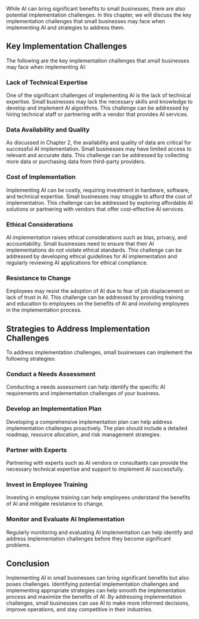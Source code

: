 
While AI can bring significant benefits to small businesses, there are also potential implementation challenges. In this chapter, we will discuss the key implementation challenges that small businesses may face when implementing AI and strategies to address them.

Key Implementation Challenges
-----------------------------

The following are the key implementation challenges that small businesses may face when implementing AI:

### Lack of Technical Expertise

One of the significant challenges of implementing AI is the lack of technical expertise. Small businesses may lack the necessary skills and knowledge to develop and implement AI algorithms. This challenge can be addressed by hiring technical staff or partnering with a vendor that provides AI services.

### Data Availability and Quality

As discussed in Chapter 2, the availability and quality of data are critical for successful AI implementation. Small businesses may have limited access to relevant and accurate data. This challenge can be addressed by collecting more data or purchasing data from third-party providers.

### Cost of Implementation

Implementing AI can be costly, requiring investment in hardware, software, and technical expertise. Small businesses may struggle to afford the cost of implementation. This challenge can be addressed by exploring affordable AI solutions or partnering with vendors that offer cost-effective AI services.

### Ethical Considerations

AI implementation raises ethical considerations such as bias, privacy, and accountability. Small businesses need to ensure that their AI implementations do not violate ethical standards. This challenge can be addressed by developing ethical guidelines for AI implementation and regularly reviewing AI applications for ethical compliance.

### Resistance to Change

Employees may resist the adoption of AI due to fear of job displacement or lack of trust in AI. This challenge can be addressed by providing training and education to employees on the benefits of AI and involving employees in the implementation process.

Strategies to Address Implementation Challenges
-----------------------------------------------

To address implementation challenges, small businesses can implement the following strategies:

### Conduct a Needs Assessment

Conducting a needs assessment can help identify the specific AI requirements and implementation challenges of your business.

### Develop an Implementation Plan

Developing a comprehensive implementation plan can help address implementation challenges proactively. The plan should include a detailed roadmap, resource allocation, and risk management strategies.

### Partner with Experts

Partnering with experts such as AI vendors or consultants can provide the necessary technical expertise and support to implement AI successfully.

### Invest in Employee Training

Investing in employee training can help employees understand the benefits of AI and mitigate resistance to change.

### Monitor and Evaluate AI Implementation

Regularly monitoring and evaluating AI implementation can help identify and address implementation challenges before they become significant problems.

Conclusion
----------

Implementing AI in small businesses can bring significant benefits but also poses challenges. Identifying potential implementation challenges and implementing appropriate strategies can help smooth the implementation process and maximize the benefits of AI. By addressing implementation challenges, small businesses can use AI to make more informed decisions, improve operations, and stay competitive in their industries.
